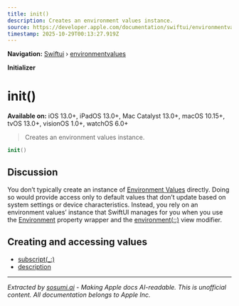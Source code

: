 ```yaml
---
title: init()
description: Creates an environment values instance.
source: https://developer.apple.com/documentation/swiftui/environmentvalues/init()
timestamp: 2025-10-29T00:13:27.919Z
---
```


**Navigation:** [Swiftui](/documentation/swiftui) › [environmentvalues](/documentation/swiftui/environmentvalues)

**Initializer**

# init()

**Available on:** iOS 13.0+, iPadOS 13.0+, Mac Catalyst 13.0+, macOS 10.15+, tvOS 13.0+, visionOS 1.0+, watchOS 6.0+

> Creates an environment values instance.

```swift
init()
```

## Discussion

You don’t typically create an instance of [Environment Values](/documentation/swiftui/environmentvalues) directly. Doing so would provide access only to default values that don’t update based on system settings or device characteristics. Instead, you rely on an environment values’ instance that SwiftUI manages for you when you use the [Environment](/documentation/swiftui/environment) property wrapper and the [environment(_:_:)](/documentation/swiftui/view/environment(_:_:)) view modifier.

## Creating and accessing values

- [subscript(_:)](/documentation/swiftui/environmentvalues/subscript(_:))
- [description](/documentation/swiftui/environmentvalues/description)

---

*Extracted by [sosumi.ai](https://sosumi.ai) - Making Apple docs AI-readable.*
*This is unofficial content. All documentation belongs to Apple Inc.*
